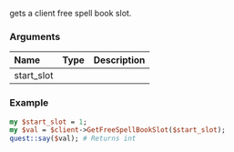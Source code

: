 gets a client free spell book slot.
### Arguments
**Name**|**Type**|**Description**
:---|:---|:---
start_slot||

### Example

```perl
my $start_slot = 1;
my $val = $client->GetFreeSpellBookSlot($start_slot);
quest::say($val); # Returns int
```